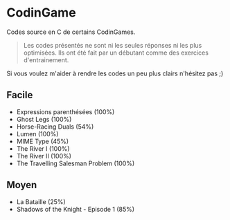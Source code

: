 # CodinGame

Codes source en C de certains CodinGames.

> Les codes présentés ne sont ni les seules réponses ni les plus optimisées. Ils ont été fait par un débutant comme des exercices d'entrainement.

Si vous voulez m'aider à rendre les codes un peu plus clairs n'hésitez pas ;)


## Facile

- Expressions parenthésées (100%)
- Ghost Legs (100%)
- Horse-Racing Duals (54%)
- Lumen (100%)
- MIME Type (45%)
- The River I (100%)
- The River II (100%)
- The Travelling Salesman Problem (100%)

## Moyen

- La Bataille (25%)
- Shadows of the Knight - Episode 1 (85%)